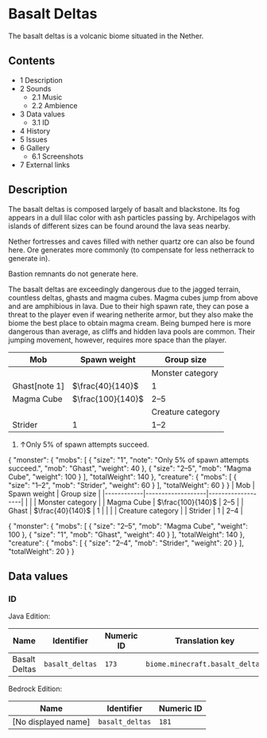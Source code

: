 # Basalt Deltas
The basalt deltas is a volcanic biome situated in the Nether.

## Contents
- 1 Description
- 2 Sounds
	- 2.1 Music
	- 2.2 Ambience
- 3 Data values
	- 3.1 ID
- 4 History
- 5 Issues
- 6 Gallery
	- 6.1 Screenshots
- 7 External links

## Description
The basalt deltas is composed largely of basalt and blackstone. Its fog appears in a dull lilac color with ash particles passing by. Archipelagos with islands of different sizes can be found around the lava seas nearby.

Nether fortresses and caves filled with nether quartz ore can also be found here. Ore generates more commonly (to compensate for less netherrack to generate in).

Bastion remnants do not generate here.

The basalt deltas are exceedingly dangerous due to the jagged terrain, countless deltas, ghasts and magma cubes. Magma cubes jump from above and are amphibious in lava. Due to their high spawn rate, they can pose a threat to the player even if wearing netherite armor, but they also make the biome the best place to obtain magma cream. Being bumped here is more dangerous than average, as cliffs and hidden lava pools are common. Their jumping movement, however, requires more space than the player.

| Mob           | Spawn weight      | Group size        |
|---------------|-------------------|-------------------|
|               |                   | Monster category  |
| Ghast[note 1] | $\frac{40}{140}$  | 1                 |
| Magma Cube    | $\frac{100}{140}$ | 2–5               |
|               |                   | Creature category |
| Strider       | 1                 | 1–2               |

1. ↑Only 5% of spawn attempts succeed.

{ "monster": { "mobs": [ { "size": "1", "note": "Only 5% of spawn attempts succeed.", "mob": "Ghast", "weight": 40 }, { "size": "2&ndash;5", "mob": "Magma Cube", "weight": 100 } ], "totalWeight": 140 }, "creature": { "mobs": [ { "size": "1&ndash;2", "mob": "Strider", "weight": 60 } ], "totalWeight": 60 } }
| Mob        | Spawn weight      | Group size        |
|------------|-------------------|-------------------|
|            |                   | Monster category  |
| Magma Cube | $\frac{100}{140}$ | 2–5               |
| Ghast      | $\frac{40}{140}$  | 1                 |
|            |                   | Creature category |
| Strider    | 1                 | 2–4               |

{ "monster": { "mobs": [ { "size": "2&ndash;5", "mob": "Magma Cube", "weight": 100 }, { "size": "1", "mob": "Ghast", "weight": 40 } ], "totalWeight": 140 }, "creature": { "mobs": [ { "size": "2&ndash;4", "mob": "Strider", "weight": 20 } ], "totalWeight": 20 } }
## Data values
### ID
Java Edition:

| Name          | Identifier      | Numeric ID | Translation key                 |
|---------------|-----------------|------------|---------------------------------|
| Basalt Deltas | `basalt_deltas` | `173`      | `biome.minecraft.basalt_deltas` |

Bedrock Edition:

| Name                | Identifier      | Numeric ID |
|---------------------|-----------------|------------|
| [No displayed name] | `basalt_deltas` | `181`      |

